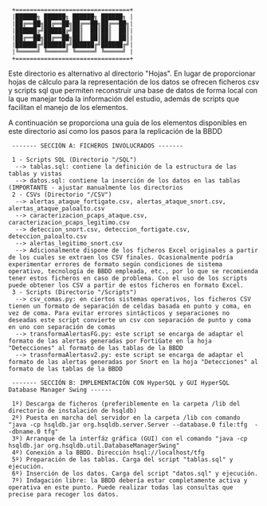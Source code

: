      +================================+
     |██████╗ ██████╗ ██████╗ ██████╗ |
     |██╔══██╗██╔══██╗██╔══██╗██╔══██╗|
     |██████╔╝██████╔╝██║  ██║██║  ██║|
     |██╔══██╗██╔══██╗██║  ██║██║  ██║|
     |██████╔╝██████╔╝██████╔╝██████╔╝|
     |╚═════╝ ╚═════╝ ╚═════╝ ╚═════╝ |
     +================================+

Este directorio es alternativo al directorio "Hojas". En lugar de proporcionar hojas
de cálculo para la representación de los datos se ofrecen ficheros csv y scripts sql
que permiten reconstruir una base de datos de forma local con la que manejar toda la información
del estudio, además de scripts que facilitan el manejo de los elementos.

A continuación se proporciona una guía de los elementos disponibles en este directorio así como los pasos para la replicación de la BBDD

     ------- SECCIÓN A: FICHEROS INVOLUCRADOS -------
     
     1 - Scripts SQL (Directorio "/SQL")
      --> tablas.sql: contiene la definición de la estructura de las tablas y vistas
      --> datos.sql: contiene la inserción de los datos en las tablas (IMPORTANTE - ajustar manualmente los directorios 
     2 - CSVs (Directorio "/CSV")
      --> alertas_ataque_fortigate.csv, alertas_ataque_snort.csv, alertas_ataque_paloalto.csv 
      --> caracterizacion_pcaps_ataque.csv, caracterizacion_pcaps_legitimo.csv 
      --> deteccion_snort.csv, deteccion_fortigate.csv, deteccion_paloalto.csv
      --> alertas_legitimo_snort.csv
      --> Adicionalmente dispone de los ficheros Excel originales a partir de los cuales se extraen los CSV finales. Ocasionalmente podría experimentar errores de formato según condiciones de sistema operativo, tecnología de BBDD empleada, etc., por lo que se recomienda tener estos ficheros en caso de problema. Con el uso de los scripts puede obtener los CSV a partir de estos ficheros en formato Excel.
     3 - Scripts (Directorio "/Scripts")
      --> csv_comas.py: en ciertos sistemas operativos, los ficheros CSV tienen un formato de separación de celdas basada en punto y coma, en vez de coma. Para evitar errores sintácticos y separaciones no deseadas este script convierte un csv con separación de punto y coma en uno con separación de comas
      --> transformaAlertasFG.py: este script se encarga de adaptar el formato de las alertas generadas por FortiGate en la hoja "Detecciones" al formato de las tablas de la BBDD
      --> trasnformaAlertasv2.py: este script se encarga de adaptar el formato de las alertas generadas por Snort en la hoja "Detecciones" al formato de las tablas de la BBDD
               
     ------- SECCIÓN B: IMPLEMENTACIÓN CON HyperSQL y GUI HyperSQL Database Manager Swing ------
               
     1º) Descarga de ficheros (preferiblemente en la carpeta /lib del directorio de instalación de hsqldb)
     2º) Puesta en marcha del servidor en la carpeta /lib con comando "java -cp hsqldb.jar org.hsqldb.server.Server --database.0 file:tfg  --dbname.0 tfg"
     3º) Arranque de la interfáz gráfica (GUI) con el comando "java -cp hsqldb.jar org.hsqldb.util.DatabaseManagerSwing"
     4º) Conexión a la BBDD. Dirección hsql://localhost/tfg
     5º) Preparación de las tablas. Carga del script "tablas.sql" y ejecución. 
     6º) Inserción de los datos. Carga del script "datos.sql" y ejecución.
     7º) Indagación libre: la BBDD debería estar completamente activa y operativa en este punto. Puede realizar todas las consultas que precise para recoger los datos.

